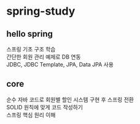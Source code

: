 # spring-study
## hello spring
스프링 기초 구조 학습\
간단한 회원 관리 예제로 DB 연동\
JDBC, JDBC Template, JPA, Data JPA 사용

## core 
순수 자바 코드로 회원별 할인 시스템 구현 후 스프링 전환\
SOLID 원칙에 맞게 코드 작성하기\
스프링 핵심 원리 이해
